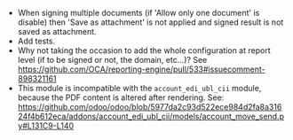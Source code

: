 - When signing multiple documents (if 'Allow only one document' is
  disable) then 'Save as attachment' is not applied and signed result is
  not saved as attachment.
- Add tests.
- Why not taking the occasion to add the whole configuration at report
  level (if to be signed or not, the domain, etc...)? See
  <https://github.com/OCA/reporting-engine/pull/533#issuecomment-898321161>
- This module is incompatible with the `account_edi_ubl_cii` module, because the PDF content is altered after rendering. See: https://github.com/odoo/odoo/blob/5977da2c93d522ece984d2fa8a31624f4b612eca/addons/account_edi_ubl_cii/models/account_move_send.py#L131C9-L140
